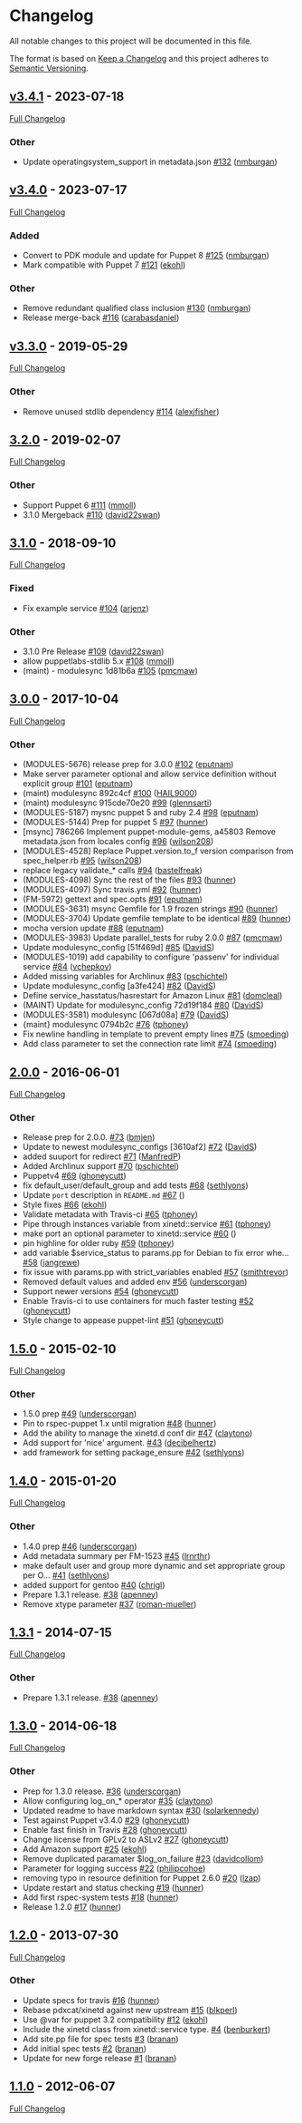 <!-- markdownlint-disable MD024 -->
# Changelog

All notable changes to this project will be documented in this file.

The format is based on [Keep a Changelog](http://keepachangelog.com/en/1.0.0/) and this project adheres to [Semantic Versioning](http://semver.org).

## [v3.4.1](https://github.com/puppetlabs/puppetlabs-xinetd/tree/v3.4.1) - 2023-07-18

[Full Changelog](https://github.com/puppetlabs/puppetlabs-xinetd/compare/v3.4.0...v3.4.1)

### Other

- Update operatingsystem_support in metadata.json [#132](https://github.com/puppetlabs/puppetlabs-xinetd/pull/132) ([nmburgan](https://github.com/nmburgan))

## [v3.4.0](https://github.com/puppetlabs/puppetlabs-xinetd/tree/v3.4.0) - 2023-07-17

[Full Changelog](https://github.com/puppetlabs/puppetlabs-xinetd/compare/v3.3.0...v3.4.0)

### Added

- Convert to PDK module and update for Puppet 8 [#125](https://github.com/puppetlabs/puppetlabs-xinetd/pull/125) ([nmburgan](https://github.com/nmburgan))
- Mark compatible with Puppet 7 [#121](https://github.com/puppetlabs/puppetlabs-xinetd/pull/121) ([ekohl](https://github.com/ekohl))

### Other

- Remove redundant qualified class inclusion [#130](https://github.com/puppetlabs/puppetlabs-xinetd/pull/130) ([nmburgan](https://github.com/nmburgan))
- Release merge-back [#116](https://github.com/puppetlabs/puppetlabs-xinetd/pull/116) ([carabasdaniel](https://github.com/carabasdaniel))

## [v3.3.0](https://github.com/puppetlabs/puppetlabs-xinetd/tree/v3.3.0) - 2019-05-29

[Full Changelog](https://github.com/puppetlabs/puppetlabs-xinetd/compare/3.2.0...v3.3.0)

### Other

- Remove unused stdlib dependency [#114](https://github.com/puppetlabs/puppetlabs-xinetd/pull/114) ([alexjfisher](https://github.com/alexjfisher))

## [3.2.0](https://github.com/puppetlabs/puppetlabs-xinetd/tree/3.2.0) - 2019-02-07

[Full Changelog](https://github.com/puppetlabs/puppetlabs-xinetd/compare/3.1.0...3.2.0)

### Other

- Support Puppet 6 [#111](https://github.com/puppetlabs/puppetlabs-xinetd/pull/111) ([mmoll](https://github.com/mmoll))
- 3.1.0 Mergeback [#110](https://github.com/puppetlabs/puppetlabs-xinetd/pull/110) ([david22swan](https://github.com/david22swan))

## [3.1.0](https://github.com/puppetlabs/puppetlabs-xinetd/tree/3.1.0) - 2018-09-10

[Full Changelog](https://github.com/puppetlabs/puppetlabs-xinetd/compare/3.0.0...3.1.0)

### Fixed

- Fix example service [#104](https://github.com/puppetlabs/puppetlabs-xinetd/pull/104) ([arjenz](https://github.com/arjenz))

### Other

- 3.1.0 Pre Release [#109](https://github.com/puppetlabs/puppetlabs-xinetd/pull/109) ([david22swan](https://github.com/david22swan))
- allow puppetlabs-stdlib 5.x [#108](https://github.com/puppetlabs/puppetlabs-xinetd/pull/108) ([mmoll](https://github.com/mmoll))
- (maint) - modulesync 1d81b6a [#105](https://github.com/puppetlabs/puppetlabs-xinetd/pull/105) ([pmcmaw](https://github.com/pmcmaw))

## [3.0.0](https://github.com/puppetlabs/puppetlabs-xinetd/tree/3.0.0) - 2017-10-04

[Full Changelog](https://github.com/puppetlabs/puppetlabs-xinetd/compare/2.0.0...3.0.0)

### Other

- (MODULES-5676) release prep for 3.0.0 [#102](https://github.com/puppetlabs/puppetlabs-xinetd/pull/102) ([eputnam](https://github.com/eputnam))
- Make server parameter optional and allow service definition without explicit group [#101](https://github.com/puppetlabs/puppetlabs-xinetd/pull/101) ([eputnam](https://github.com/eputnam))
- (maint) modulesync 892c4cf [#100](https://github.com/puppetlabs/puppetlabs-xinetd/pull/100) ([HAIL9000](https://github.com/HAIL9000))
- (maint) modulesync 915cde70e20 [#99](https://github.com/puppetlabs/puppetlabs-xinetd/pull/99) ([glennsarti](https://github.com/glennsarti))
- (MODULES-5187) mysnc puppet 5 and ruby 2.4 [#98](https://github.com/puppetlabs/puppetlabs-xinetd/pull/98) ([eputnam](https://github.com/eputnam))
- (MODULES-5144) Prep for puppet 5 [#97](https://github.com/puppetlabs/puppetlabs-xinetd/pull/97) ([hunner](https://github.com/hunner))
- [msync] 786266 Implement puppet-module-gems, a45803 Remove metadata.json from locales config [#96](https://github.com/puppetlabs/puppetlabs-xinetd/pull/96) ([wilson208](https://github.com/wilson208))
- [MODULES-4528] Replace Puppet.version.to_f version comparison from spec_helper.rb [#95](https://github.com/puppetlabs/puppetlabs-xinetd/pull/95) ([wilson208](https://github.com/wilson208))
- replace legacy validate_* calls [#94](https://github.com/puppetlabs/puppetlabs-xinetd/pull/94) ([bastelfreak](https://github.com/bastelfreak))
- (MODULES-4098) Sync the rest of the files [#93](https://github.com/puppetlabs/puppetlabs-xinetd/pull/93) ([hunner](https://github.com/hunner))
- (MODULES-4097) Sync travis.yml [#92](https://github.com/puppetlabs/puppetlabs-xinetd/pull/92) ([hunner](https://github.com/hunner))
- (FM-5972) gettext and spec.opts [#91](https://github.com/puppetlabs/puppetlabs-xinetd/pull/91) ([eputnam](https://github.com/eputnam))
- (MODULES-3631) msync Gemfile for 1.9 frozen strings [#90](https://github.com/puppetlabs/puppetlabs-xinetd/pull/90) ([hunner](https://github.com/hunner))
- (MODULES-3704) Update gemfile template to be identical [#89](https://github.com/puppetlabs/puppetlabs-xinetd/pull/89) ([hunner](https://github.com/hunner))
- mocha version update [#88](https://github.com/puppetlabs/puppetlabs-xinetd/pull/88) ([eputnam](https://github.com/eputnam))
- (MODULES-3983) Update parallel_tests for ruby 2.0.0 [#87](https://github.com/puppetlabs/puppetlabs-xinetd/pull/87) ([pmcmaw](https://github.com/pmcmaw))
- Update modulesync_config [51f469d] [#85](https://github.com/puppetlabs/puppetlabs-xinetd/pull/85) ([DavidS](https://github.com/DavidS))
- (MODULES-1019) add capability to configure 'passenv' for individual service [#84](https://github.com/puppetlabs/puppetlabs-xinetd/pull/84) ([vchepkov](https://github.com/vchepkov))
- Added missing variables for Archlinux [#83](https://github.com/puppetlabs/puppetlabs-xinetd/pull/83) ([pschichtel](https://github.com/pschichtel))
- Update modulesync_config [a3fe424] [#82](https://github.com/puppetlabs/puppetlabs-xinetd/pull/82) ([DavidS](https://github.com/DavidS))
- Define service_hasstatus/hasrestart for Amazon Linux [#81](https://github.com/puppetlabs/puppetlabs-xinetd/pull/81) ([domcleal](https://github.com/domcleal))
- (MAINT) Update for modulesync_config 72d19f184 [#80](https://github.com/puppetlabs/puppetlabs-xinetd/pull/80) ([DavidS](https://github.com/DavidS))
- (MODULES-3581) modulesync [067d08a] [#79](https://github.com/puppetlabs/puppetlabs-xinetd/pull/79) ([DavidS](https://github.com/DavidS))
- {maint} modulesync 0794b2c [#76](https://github.com/puppetlabs/puppetlabs-xinetd/pull/76) ([tphoney](https://github.com/tphoney))
- Fix newline handling in template to prevent empty lines [#75](https://github.com/puppetlabs/puppetlabs-xinetd/pull/75) ([smoeding](https://github.com/smoeding))
- Add class parameter to set the connection rate limit [#74](https://github.com/puppetlabs/puppetlabs-xinetd/pull/74) ([smoeding](https://github.com/smoeding))

## [2.0.0](https://github.com/puppetlabs/puppetlabs-xinetd/tree/2.0.0) - 2016-06-01

[Full Changelog](https://github.com/puppetlabs/puppetlabs-xinetd/compare/1.5.0...2.0.0)

### Other

- Release prep for 2.0.0. [#73](https://github.com/puppetlabs/puppetlabs-xinetd/pull/73) ([bmjen](https://github.com/bmjen))
- Update to newest modulesync_configs [3610af2] [#72](https://github.com/puppetlabs/puppetlabs-xinetd/pull/72) ([DavidS](https://github.com/DavidS))
- added suuport for redirect [#71](https://github.com/puppetlabs/puppetlabs-xinetd/pull/71) ([ManfredP](https://github.com/ManfredP))
- Added Archlinux support [#70](https://github.com/puppetlabs/puppetlabs-xinetd/pull/70) ([pschichtel](https://github.com/pschichtel))
- Puppetv4 [#69](https://github.com/puppetlabs/puppetlabs-xinetd/pull/69) ([ghoneycutt](https://github.com/ghoneycutt))
- fix default_user/default_group and add tests [#68](https://github.com/puppetlabs/puppetlabs-xinetd/pull/68) ([sethlyons](https://github.com/sethlyons))
- Update `port` description in `README.md` [#67](https://github.com/puppetlabs/puppetlabs-xinetd/pull/67) ([](https://github.com/))
- Style fixes [#66](https://github.com/puppetlabs/puppetlabs-xinetd/pull/66) ([ekohl](https://github.com/ekohl))
- Validate metadata with Travis-ci [#65](https://github.com/puppetlabs/puppetlabs-xinetd/pull/65) ([tphoney](https://github.com/tphoney))
- Pipe through instances variable from xinetd::service [#61](https://github.com/puppetlabs/puppetlabs-xinetd/pull/61) ([tphoney](https://github.com/tphoney))
- make port an optional parameter to xinetd::service [#60](https://github.com/puppetlabs/puppetlabs-xinetd/pull/60) ([](https://github.com/))
- pin highline for older ruby [#59](https://github.com/puppetlabs/puppetlabs-xinetd/pull/59) ([tphoney](https://github.com/tphoney))
- add variable $service_status to params.pp for Debian to fix error whe… [#58](https://github.com/puppetlabs/puppetlabs-xinetd/pull/58) ([jangrewe](https://github.com/jangrewe))
- fix issue with params.pp with strict_variables enabled [#57](https://github.com/puppetlabs/puppetlabs-xinetd/pull/57) ([smithtrevor](https://github.com/smithtrevor))
- Removed default values and added env [#56](https://github.com/puppetlabs/puppetlabs-xinetd/pull/56) ([underscorgan](https://github.com/underscorgan))
- Support newer versions [#54](https://github.com/puppetlabs/puppetlabs-xinetd/pull/54) ([ghoneycutt](https://github.com/ghoneycutt))
- Enable Travis-ci to use containers for much faster testing [#52](https://github.com/puppetlabs/puppetlabs-xinetd/pull/52) ([ghoneycutt](https://github.com/ghoneycutt))
- Style change to appease puppet-lint [#51](https://github.com/puppetlabs/puppetlabs-xinetd/pull/51) ([ghoneycutt](https://github.com/ghoneycutt))

## [1.5.0](https://github.com/puppetlabs/puppetlabs-xinetd/tree/1.5.0) - 2015-02-10

[Full Changelog](https://github.com/puppetlabs/puppetlabs-xinetd/compare/1.4.0...1.5.0)

### Other

- 1.5.0 prep [#49](https://github.com/puppetlabs/puppetlabs-xinetd/pull/49) ([underscorgan](https://github.com/underscorgan))
- Pin to rspec-puppet 1.x until migration [#48](https://github.com/puppetlabs/puppetlabs-xinetd/pull/48) ([hunner](https://github.com/hunner))
- Add the ability to manage the xinetd.d conf dir [#47](https://github.com/puppetlabs/puppetlabs-xinetd/pull/47) ([claytono](https://github.com/claytono))
- Add support for 'nice' argument. [#43](https://github.com/puppetlabs/puppetlabs-xinetd/pull/43) ([decibelhertz](https://github.com/decibelhertz))
- add framework for setting package_ensure [#42](https://github.com/puppetlabs/puppetlabs-xinetd/pull/42) ([sethlyons](https://github.com/sethlyons))

## [1.4.0](https://github.com/puppetlabs/puppetlabs-xinetd/tree/1.4.0) - 2015-01-20

[Full Changelog](https://github.com/puppetlabs/puppetlabs-xinetd/compare/1.3.1...1.4.0)

### Other

- 1.4.0 prep [#46](https://github.com/puppetlabs/puppetlabs-xinetd/pull/46) ([underscorgan](https://github.com/underscorgan))
- Add metadata summary per FM-1523 [#45](https://github.com/puppetlabs/puppetlabs-xinetd/pull/45) ([lrnrthr](https://github.com/lrnrthr))
- make default user and group more dynamic and set appropriate group per O... [#41](https://github.com/puppetlabs/puppetlabs-xinetd/pull/41) ([sethlyons](https://github.com/sethlyons))
- added support for gentoo [#40](https://github.com/puppetlabs/puppetlabs-xinetd/pull/40) ([chrigl](https://github.com/chrigl))
- Prepare 1.3.1 release. [#38](https://github.com/puppetlabs/puppetlabs-xinetd/pull/38) ([apenney](https://github.com/apenney))
- Remove xtype parameter [#37](https://github.com/puppetlabs/puppetlabs-xinetd/pull/37) ([roman-mueller](https://github.com/roman-mueller))

## [1.3.1](https://github.com/puppetlabs/puppetlabs-xinetd/tree/1.3.1) - 2014-07-15

[Full Changelog](https://github.com/puppetlabs/puppetlabs-xinetd/compare/1.3.0...1.3.1)

### Other

- Prepare 1.3.1 release. [#38](https://github.com/puppetlabs/puppetlabs-xinetd/pull/38) ([apenney](https://github.com/apenney))

## [1.3.0](https://github.com/puppetlabs/puppetlabs-xinetd/tree/1.3.0) - 2014-06-18

[Full Changelog](https://github.com/puppetlabs/puppetlabs-xinetd/compare/1.2.0...1.3.0)

### Other

- Prep for 1.3.0 release. [#36](https://github.com/puppetlabs/puppetlabs-xinetd/pull/36) ([underscorgan](https://github.com/underscorgan))
- Allow configuring log_on_* operator [#35](https://github.com/puppetlabs/puppetlabs-xinetd/pull/35) ([claytono](https://github.com/claytono))
- Updated readme to have markdown syntax [#30](https://github.com/puppetlabs/puppetlabs-xinetd/pull/30) ([solarkennedy](https://github.com/solarkennedy))
- Test against Puppet v3.4.0 [#29](https://github.com/puppetlabs/puppetlabs-xinetd/pull/29) ([ghoneycutt](https://github.com/ghoneycutt))
- Enable fast finish in Travis [#28](https://github.com/puppetlabs/puppetlabs-xinetd/pull/28) ([ghoneycutt](https://github.com/ghoneycutt))
- Change license from GPLv2 to ASLv2 [#27](https://github.com/puppetlabs/puppetlabs-xinetd/pull/27) ([ghoneycutt](https://github.com/ghoneycutt))
- Add Amazon support [#25](https://github.com/puppetlabs/puppetlabs-xinetd/pull/25) ([ekohl](https://github.com/ekohl))
- Remove duplicated paramater $log_on_failure [#23](https://github.com/puppetlabs/puppetlabs-xinetd/pull/23) ([davidcollom](https://github.com/davidcollom))
- Parameter for logging success [#22](https://github.com/puppetlabs/puppetlabs-xinetd/pull/22) ([philipcohoe](https://github.com/philipcohoe))
- removing typo in resource definition for Puppet 2.6.0 [#20](https://github.com/puppetlabs/puppetlabs-xinetd/pull/20) ([lzap](https://github.com/lzap))
- Update restart and status checking [#19](https://github.com/puppetlabs/puppetlabs-xinetd/pull/19) ([hunner](https://github.com/hunner))
- Add first rspec-system tests [#18](https://github.com/puppetlabs/puppetlabs-xinetd/pull/18) ([hunner](https://github.com/hunner))
- Release 1.2.0 [#17](https://github.com/puppetlabs/puppetlabs-xinetd/pull/17) ([hunner](https://github.com/hunner))

## [1.2.0](https://github.com/puppetlabs/puppetlabs-xinetd/tree/1.2.0) - 2013-07-30

[Full Changelog](https://github.com/puppetlabs/puppetlabs-xinetd/compare/1.1.0...1.2.0)

### Other

- Update specs for travis [#16](https://github.com/puppetlabs/puppetlabs-xinetd/pull/16) ([hunner](https://github.com/hunner))
- Rebase pdxcat/xinetd against new upstream [#15](https://github.com/puppetlabs/puppetlabs-xinetd/pull/15) ([blkperl](https://github.com/blkperl))
- Use @var for puppet 3.2 compatibility [#12](https://github.com/puppetlabs/puppetlabs-xinetd/pull/12) ([ekohl](https://github.com/ekohl))
- Include the xinetd class from xinetd::service type. [#4](https://github.com/puppetlabs/puppetlabs-xinetd/pull/4) ([benburkert](https://github.com/benburkert))
- Add site.pp file for spec tests [#3](https://github.com/puppetlabs/puppetlabs-xinetd/pull/3) ([branan](https://github.com/branan))
- Add initial spec tests [#2](https://github.com/puppetlabs/puppetlabs-xinetd/pull/2) ([branan](https://github.com/branan))
- Update for new forge release [#1](https://github.com/puppetlabs/puppetlabs-xinetd/pull/1) ([branan](https://github.com/branan))

## [1.1.0](https://github.com/puppetlabs/puppetlabs-xinetd/tree/1.1.0) - 2012-06-07

[Full Changelog](https://github.com/puppetlabs/puppetlabs-xinetd/compare/cb1323333b8734f35b90cee20b6a8a420f3fd885...1.1.0)
